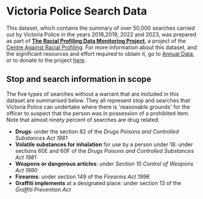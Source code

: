 # Victoria Police Search Data 

This dataset, which contains the summary of over 50,000 searches carried out by Victoria Police in the years 2018,2019, 2022 and 2023, was prepared as part of [**The Racial Profiling Data Monitoring Project**](https://khaki-pepper-b3rf.squarespace.com/), a project of the [Centre Against Racial Profiling](https://www.centreagainstracialprofiling.au/).  For more information about this dataset, and the significant resources and effort required to obtain it, go to [Annual Data](https://khaki-pepper-b3rf.squarespace.com/annual-data), or to donate to the project [here](https://khaki-pepper-b3rf.squarespace.com/checkout/donate?donatePageId=666baedd575e81339bc863ff). 

## Stop and search information in scope 
The five types of searches without a warrant that are included in this dataset are summarised below. They all represent stop and searches that Victoria Police can undertake where there is 'reasonable grounds' for the officer to suspect that the person was in possession of a prohibited item. Note that almost ninety percent of searches are drug related.
* **Drugs**: under the section 82 of the *Drugs Poisons and Controlled Substances Act 1981* 
* **Volatile substances for inhalation** for use by a person under 18: under sections 60E and 60F of the *Drugs Poisons and Controlled Substances Act 1981*  
* **Weapons or dangerous articles**: under *Section 10 Control of Weapons Act 1990*  
* **Firearms**: under section 149 of the *Firearms Act 1996*   
* **Graffiti implements** at a designated place: under section 13 of the *Graffiti Prevention Act*  
